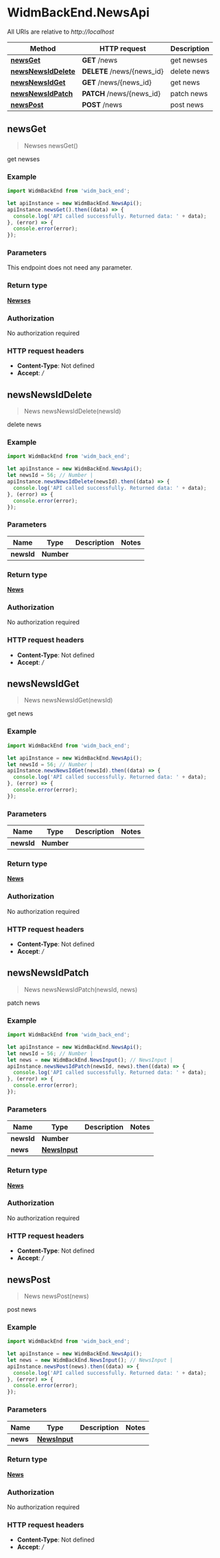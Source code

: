# WidmBackEnd.NewsApi

All URIs are relative to *http://localhost*

Method | HTTP request | Description
------------- | ------------- | -------------
[**newsGet**](NewsApi.md#newsGet) | **GET** /news | get newses
[**newsNewsIdDelete**](NewsApi.md#newsNewsIdDelete) | **DELETE** /news/{news_id} | delete news
[**newsNewsIdGet**](NewsApi.md#newsNewsIdGet) | **GET** /news/{news_id} | get news
[**newsNewsIdPatch**](NewsApi.md#newsNewsIdPatch) | **PATCH** /news/{news_id} | patch news
[**newsPost**](NewsApi.md#newsPost) | **POST** /news | post news



## newsGet

> Newses newsGet()

get newses

### Example

```javascript
import WidmBackEnd from 'widm_back_end';

let apiInstance = new WidmBackEnd.NewsApi();
apiInstance.newsGet().then((data) => {
  console.log('API called successfully. Returned data: ' + data);
}, (error) => {
  console.error(error);
});

```

### Parameters

This endpoint does not need any parameter.

### Return type

[**Newses**](Newses.md)

### Authorization

No authorization required

### HTTP request headers

- **Content-Type**: Not defined
- **Accept**: */*


## newsNewsIdDelete

> News newsNewsIdDelete(newsId)

delete news

### Example

```javascript
import WidmBackEnd from 'widm_back_end';

let apiInstance = new WidmBackEnd.NewsApi();
let newsId = 56; // Number | 
apiInstance.newsNewsIdDelete(newsId).then((data) => {
  console.log('API called successfully. Returned data: ' + data);
}, (error) => {
  console.error(error);
});

```

### Parameters


Name | Type | Description  | Notes
------------- | ------------- | ------------- | -------------
 **newsId** | **Number**|  | 

### Return type

[**News**](News.md)

### Authorization

No authorization required

### HTTP request headers

- **Content-Type**: Not defined
- **Accept**: */*


## newsNewsIdGet

> News newsNewsIdGet(newsId)

get news

### Example

```javascript
import WidmBackEnd from 'widm_back_end';

let apiInstance = new WidmBackEnd.NewsApi();
let newsId = 56; // Number | 
apiInstance.newsNewsIdGet(newsId).then((data) => {
  console.log('API called successfully. Returned data: ' + data);
}, (error) => {
  console.error(error);
});

```

### Parameters


Name | Type | Description  | Notes
------------- | ------------- | ------------- | -------------
 **newsId** | **Number**|  | 

### Return type

[**News**](News.md)

### Authorization

No authorization required

### HTTP request headers

- **Content-Type**: Not defined
- **Accept**: */*


## newsNewsIdPatch

> News newsNewsIdPatch(newsId, news)

patch news

### Example

```javascript
import WidmBackEnd from 'widm_back_end';

let apiInstance = new WidmBackEnd.NewsApi();
let newsId = 56; // Number | 
let news = new WidmBackEnd.NewsInput(); // NewsInput | 
apiInstance.newsNewsIdPatch(newsId, news).then((data) => {
  console.log('API called successfully. Returned data: ' + data);
}, (error) => {
  console.error(error);
});

```

### Parameters


Name | Type | Description  | Notes
------------- | ------------- | ------------- | -------------
 **newsId** | **Number**|  | 
 **news** | [**NewsInput**](NewsInput.md)|  | 

### Return type

[**News**](News.md)

### Authorization

No authorization required

### HTTP request headers

- **Content-Type**: Not defined
- **Accept**: */*


## newsPost

> News newsPost(news)

post news

### Example

```javascript
import WidmBackEnd from 'widm_back_end';

let apiInstance = new WidmBackEnd.NewsApi();
let news = new WidmBackEnd.NewsInput(); // NewsInput | 
apiInstance.newsPost(news).then((data) => {
  console.log('API called successfully. Returned data: ' + data);
}, (error) => {
  console.error(error);
});

```

### Parameters


Name | Type | Description  | Notes
------------- | ------------- | ------------- | -------------
 **news** | [**NewsInput**](NewsInput.md)|  | 

### Return type

[**News**](News.md)

### Authorization

No authorization required

### HTTP request headers

- **Content-Type**: Not defined
- **Accept**: */*

